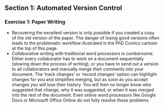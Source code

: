 ## Section 1: Automated Version Control

### Exercise 1: Paper Writing

- Recovering the excellent version is only possible if you created a copy of the old version of the paper. The danger of losing good versions often leads to the problematic workflow illustrated in the PhD Comics cartoon at the top of this page.
- Collaborative writing with traditional word processors is cumbersome. Either every collaborator has to work on a document sequentially (slowing down the process of writing), or you have to send out a version to all collaborators and manually merge their comments into your document. The ‘track changes’ or ‘record changes’ option can highlight changes for you and simplifies merging, but as soon as you accept changes you will lose their history. You will then no longer know who suggested that change, why it was suggested, or when it was merged into the rest of the document. Even online word processors like Google Docs or Microsoft Office Online do not fully resolve these problems.
